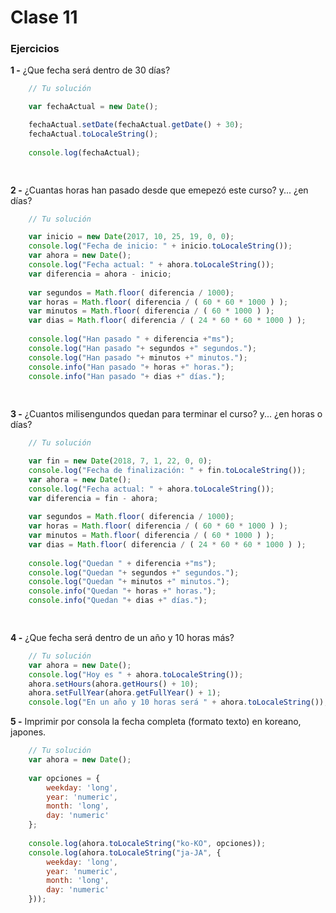 # Clase 11

### Ejercicios

**1 -** ¿Que fecha será dentro de 30 días?
```javascript
    // Tu solución

    var fechaActual = new Date();

	fechaActual.setDate(fechaActual.getDate() + 30);  
	fechaActual.toLocaleString(); 
    
    console.log(fechaActual);

    
```

**2 -** ¿Cuantas horas han pasado desde que emepezó este curso? y... ¿en días?
```javascript
    // Tu solución

	var inicio = new Date(2017, 10, 25, 19, 0, 0);
	console.log("Fecha de inicio: " + inicio.toLocaleString());
	var ahora = new Date();
	console.log("Fecha actual: " + ahora.toLocaleString());
	var diferencia = ahora - inicio;
	    
	var segundos = Math.floor( diferencia / 1000);
	var horas = Math.floor( diferencia / ( 60 * 60 * 1000 ) );
	var minutos = Math.floor( diferencia / ( 60 * 1000 ) );
	var dias = Math.floor( diferencia / ( 24 * 60 * 60 * 1000 ) );
	
	console.log("Han pasado " + diferencia +"ms");
	console.log("Han pasado "+ segundos +" segundos.");
	console.log("Han pasado "+ minutos +" minutos.");
	console.info("Han pasado "+ horas +" horas.");
	console.info("Han pasado "+ dias +" días.");
    
    
```

**3 -** ¿Cuantos milisengundos quedan para terminar el curso? y... ¿en horas o días?
```javascript
    // Tu solución

	var fin = new Date(2018, 7, 1, 22, 0, 0);
	console.log("Fecha de finalización: " + fin.toLocaleString());
	var ahora = new Date();
	console.log("Fecha actual: " + ahora.toLocaleString());
	var diferencia = fin - ahora;
	    
	var segundos = Math.floor( diferencia / 1000);
	var horas = Math.floor( diferencia / ( 60 * 60 * 1000 ) );
	var minutos = Math.floor( diferencia / ( 60 * 1000 ) );
	var dias = Math.floor( diferencia / ( 24 * 60 * 60 * 1000 ) );
	
	console.log("Quedan " + diferencia +"ms");
	console.log("Quedan "+ segundos +" segundos.");
	console.log("Quedan "+ minutos +" minutos.");
	console.info("Quedan "+ horas +" horas.");
	console.info("Quedan "+ dias +" días.");    

    
```

**4 -** ¿Que fecha será dentro de un año y 10 horas más?
```javascript
    // Tu solución
	var ahora = new Date();
	console.log("Hoy es " + ahora.toLocaleString());
	ahora.setHours(ahora.getHours() + 10);
	ahora.setFullYear(ahora.getFullYear() + 1);
	console.log("En un año y 10 horas será " + ahora.toLocaleString());

```

**5 -** Imprimir por consola la fecha completa (formato texto) en koreano, japones.
```javascript
    // Tu solución
	var ahora = new Date();
	
	var opciones = { 
	    weekday: 'long',
	    year: 'numeric', 
	    month: 'long', 
	    day: 'numeric'
	};
	
	console.log(ahora.toLocaleString("ko-KO", opciones));
	console.log(ahora.toLocaleString("ja-JA", { 
	    weekday: 'long',
	    year: 'numeric', 
	    month: 'long', 
	    day: 'numeric'
	}));  
	
	
```

